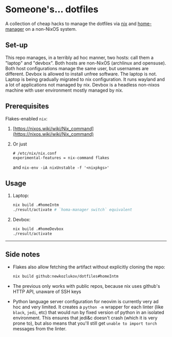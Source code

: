 # Someone's... dotfiles

A collection of cheap hacks to manage the dotfiles via [nix](https://nixos.org)
and [home-manager](https://github.com/nix-community/home-manager) on a
non-NixOS system.

## Set-up

This repo manages, in a terribly ad hoc manner, two hosts: call them a "laptop"
and "devbox". Both hosts are non-NixOS (archlinux and opensuse). Both host
configurations manage the same user, but usernames are different. Devbox is
allowed to install unfree software. The laptop is not. Laptop is being
gradually migrated to nix configuration. It runs wayland and a lot of
applications not managed by nix. Devbox is a headless non-nixos machine
with user environment mostly managed by nix.

## Prerequisites

Flakes-enabled `nix`:

1. [https://nixos.wiki/wiki/Nix_command](https://nixos.wiki/wiki/Nix_command)
2. Or just

   ```
   # /etc/nix/nix.conf
   experimental-features = nix-command flakes
   ```

   and `nix-env -iA nixUnstable -f '<nixpkgs>'`


## Usage

1. Laptop:
    ```bash
    nix build .#homeIntm
    ./result/activate # `homa-manager switch` equivalent
    ```

2. Devbox:
    ```bash
    nix build .#homeDevbox
    ./result/activate
    ```

---

## Side notes

- Flakes also allow fetching the artifact without explicitly cloning the repo:

  ```bash
  nix build github:newkozlukov/dotfiles#homeIntm
  ```
- The previous only works with public repos, because nix uses github's HTTP
  API, unaware of SSH keys
- Python language server configuration for neovim is currently very ad hoc and
  very limited.  It creates a `python -m` wrapper for each linter (like
  `black`, `jedi`, etc) that would run by fixed version of python in an
  isolated environment. This ensures that jedi&c doesn't crash (which it is
  very prone to), but also means that you'll still get `unable to import torch`
  messages from the linter.
